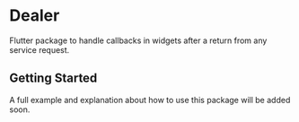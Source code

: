 # Dealer

Flutter package to handle callbacks in widgets after a return from any service request.

## Getting Started

A full example and explanation about how to use this package will be added soon.
